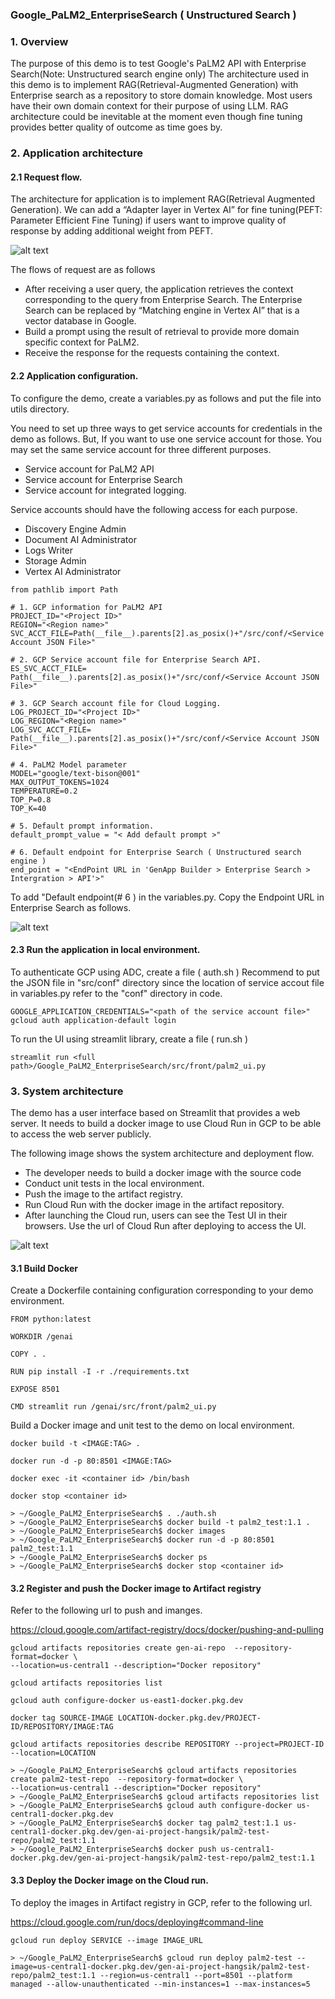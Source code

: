 ### Google_PaLM2_EnterpriseSearch ( Unstructured Search )

### 1. Overview
The purpose of this demo is to test Google's PaLM2 API with Enterprise Search(Note: Unstructured search engine only)
The architecture used in this demo is to implement RAG(Retrieval-Augmented Generation) with Enterprise search as a repository to store domain knowledge.
Most users have their own domain context for their purpose of using LLM. RAG architecture could be inevitable at the moment even though fine tuning provides better quality of outcome as time goes by.

### 2. Application architecture

#### 2.1 Request flow.

The architecture for application is to implement RAG(Retrieval Augmented Generation). 
We can add a “Adapter layer in Vertex AI” for fine tuning(PEFT: Parameter Efficient Fine Tuning) if users want to improve quality of response by adding additional weight from PEFT.
 
![alt text](https://github.com/shins777/PaLM2-with-Enterprise-Search/blob/main/img/architecture.png)

The flows of request are as follows
+ After receiving a user query, the application retrieves the context corresponding to the query from Enterprise Search. The Enterprise Search can be replaced by “Matching engine in Vertex AI” that is a vector database in Google. 
+ Build a prompt using the result of retrieval to provide more domain specific context for PaLM2.
+ Receive the response for the requests containing the context. 

#### 2.2 Application configuration.

To configure the demo, create a variables.py as follows and put the file into utils directory.

You need to set up three ways to get service accounts for credentials in the demo as follows. 
But, If you want to use one service account for those. You may set the same service account for three different purposes. 
+ Service account for PaLM2 API
+ Service account for Enterprise Search
+ Service account for integrated logging.

Service accounts should have the following access for each purpose.
+ Discovery Engine Admin
+ Document AI Administrator
+ Logs Writer
+ Storage Admin
+ Vertex AI Administrator

````
from pathlib import Path

# 1. GCP information for PaLM2 API
PROJECT_ID="<Project ID>"
REGION="<Region name>"   
SVC_ACCT_FILE=Path(__file__).parents[2].as_posix()+"/src/conf/<Service Account JSON File>"

# 2. GCP Service account file for Enterprise Search API.
ES_SVC_ACCT_FILE= Path(__file__).parents[2].as_posix()+"/src/conf/<Service Account JSON File>"

# 3. GCP Search account file for Cloud Logging.
LOG_PROJECT_ID="<Project ID>"
LOG_REGION="<Region name>"
LOG_SVC_ACCT_FILE= Path(__file__).parents[2].as_posix()+"/src/conf/<Service Account JSON File>"

# 4. PaLM2 Model parameter
MODEL="google/text-bison@001"
MAX_OUTPUT_TOKENS=1024
TEMPERATURE=0.2
TOP_P=0.8
TOP_K=40

# 5. Default prompt information.
default_prompt_value = "< Add default prompt >"

# 6. Default endpoint for Enterprise Search ( Unstructured search engine )
end_point = "<EndPoint URL in 'GenApp Builder > Enterprise Search > Intergration > API'>"

````

To add "Default endpoint(# 6 ) in the variables.py. Copy the Endpoint URL in Enterprise Search as follows.

![alt text](https://github.com/shins777/PaLM2-with-Enterprise-Search/blob/main/img/es_api.png)

#### 2.3 Run the application in local environment.

To authenticate GCP using ADC, create a file ( auth.sh )
Recommend to put the JSON file in "src/conf" directory since the location of service accout file in variables.py refer to the "conf" directory in code.

````
GOOGLE_APPLICATION_CREDENTIALS="<path of the service account file>"
gcloud auth application-default login
````

To run the UI using streamlit library, create a file ( run.sh )
````
streamlit run <full path>/Google_PaLM2_EnterpriseSearch/src/front/palm2_ui.py
````

### 3. System architecture

The demo has a user interface based on Streamlit that provides a web server. 
It needs to build a docker image to use Cloud Run in GCP to be able to access the web server publicly.  

The following image shows the system architecture and deployment flow. 
+ The developer needs to build a docker image with the source code 
+ Conduct unit tests in the local environment.
+ Push the image to the artifact registry. 
+ Run Cloud Run with the docker image in the artifact repository.
+ After launching the Cloud run, users can see the Test UI in their browsers. Use the url of Cloud Run after deploying to access the UI.

![alt text](https://github.com/shins777/PaLM2-with-Enterprise-Search/blob/main/img/system_arch.png)

#### 3.1 Build Docker

Create a Dockerfile containing configuration corresponding to your demo environment.

````
FROM python:latest

WORKDIR /genai

COPY . .

RUN pip install -I -r ./requirements.txt

EXPOSE 8501

CMD streamlit run /genai/src/front/palm2_ui.py
````

Build a Docker image and unit test to the demo on local environment.
````
docker build -t <IMAGE:TAG> .

docker run -d -p 80:8501 <IMAGE:TAG>

docker exec -it <container id> /bin/bash

docker stop <container id>

````
````
> ~/Google_PaLM2_EnterpriseSearch$ . ./auth.sh
> ~/Google_PaLM2_EnterpriseSearch$ docker build -t palm2_test:1.1 .
> ~/Google_PaLM2_EnterpriseSearch$ docker images
> ~/Google_PaLM2_EnterpriseSearch$ docker run -d -p 80:8501 palm2_test:1.1
> ~/Google_PaLM2_EnterpriseSearch$ docker ps
> ~/Google_PaLM2_EnterpriseSearch$ docker stop <container id>

````

#### 3.2 Register and push the Docker image to Artifact registry

Refer to the following url to push and imanges. 

https://cloud.google.com/artifact-registry/docs/docker/pushing-and-pulling

````
gcloud artifacts repositories create gen-ai-repo  --repository-format=docker \
--location=us-central1 --description="Docker repository"

gcloud artifacts repositories list

gcloud auth configure-docker us-east1-docker.pkg.dev

docker tag SOURCE-IMAGE LOCATION-docker.pkg.dev/PROJECT-ID/REPOSITORY/IMAGE:TAG

gcloud artifacts repositories describe REPOSITORY --project=PROJECT-ID --location=LOCATION
````

````
> ~/Google_PaLM2_EnterpriseSearch$ gcloud artifacts repositories create palm2-test-repo  --repository-format=docker \
--location=us-central1 --description="Docker repository"
> ~/Google_PaLM2_EnterpriseSearch$ gcloud artifacts repositories list
> ~/Google_PaLM2_EnterpriseSearch$ gcloud auth configure-docker us-central1-docker.pkg.dev
> ~/Google_PaLM2_EnterpriseSearch$ docker tag palm2_test:1.1 us-central1-docker.pkg.dev/gen-ai-project-hangsik/palm2-test-repo/palm2_test:1.1
> ~/Google_PaLM2_EnterpriseSearch$ docker push us-central1-docker.pkg.dev/gen-ai-project-hangsik/palm2-test-repo/palm2_test:1.1
````

#### 3.3 Deploy the Docker image on the Cloud run.

To deploy the images in Artifact registry in GCP, refer to the following url. 

https://cloud.google.com/run/docs/deploying#command-line

````
gcloud run deploy SERVICE --image IMAGE_URL

> ~/Google_PaLM2_EnterpriseSearch$ gcloud run deploy palm2-test --image=us-central1-docker.pkg.dev/gen-ai-project-hangsik/palm2-test-repo/palm2_test:1.1 --region=us-central1 --port=8501 --platform managed --allow-unauthenticated --min-instances=1 --max-instances=5

````
